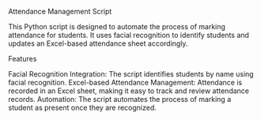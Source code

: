 Attendance Management Script

This Python script is designed to automate the process of marking attendance for students. It uses facial recognition to identify students and updates an Excel-based attendance sheet accordingly.

Features

Facial Recognition Integration: The script identifies students by name using facial recognition.
Excel-based Attendance Management: Attendance is recorded in an Excel sheet, making it easy to track and review attendance records.
Automation: The script automates the process of marking a student as present once they are recognized.
